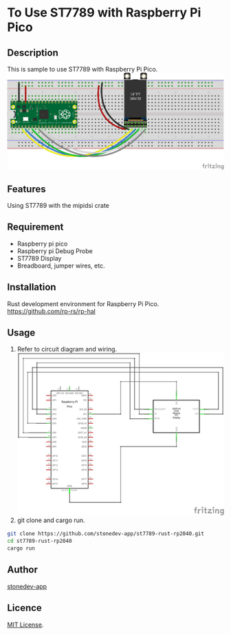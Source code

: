 # To Use ST7789 with Raspberry Pi Pico

## Description

This is sample to use ST7789 with Raspberry Pi Pico.  
![Breadboard](https://github.com/stonedev-app/st7789-rust-rp2040/blob/main/fritzing/st7789_rp2040_breadboard.png)

## Features

Using ST7789 with the mipidsi crate

## Requirement

- Raspberry pi pico
- Raspberry pi Debug Probe
- ST7789 Display
- Breadboard, jumper wires, etc.

## Installation

Rust development environment for Raspberry Pi Pico.  
https://github.com/rp-rs/rp-hal

## Usage

1. Refer to circuit diagram and wiring.  
   ![CircuitDiagram](https://github.com/stonedev-app/st7789-rust-rp2040/blob/main/fritzing/st7789_rp2040_circuit_diagram.png)
2. git clone and cargo run.

```bash
git clone https://github.com/stonedev-app/st7789-rust-rp2040.git
cd st7789-rust-rp2040
cargo run
```

## Author

[stonedev-app](https://github.com/stonedev-app)

## Licence

[MIT License](https://en.wikipedia.org/wiki/MIT_License).
